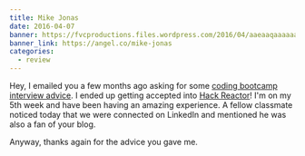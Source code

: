 ```yaml
---
title: Mike Jonas
date: 2016-04-07
banner: https://fvcproductions.files.wordpress.com/2016/04/aaeaaqaaaaaaaayuaaaajdc2zjc0ymuwltk3mditndy0ny1imzflltzhytmynjvmymixyq.jpg
banner_link: https://angel.co/mike-jonas
categories:
  - review
---
```


Hey, I emailed you a few months ago asking for some [coding bootcamp interview advice](//fvcproductions.com/2016/03/31/all-the-bootcamp-things/). I ended up getting accepted into [Hack Reactor](//hackreactor.com/)! I'm on my 5th week and have been having an amazing experience. A fellow classmate noticed today that we were connected on LinkedIn and mentioned he was also a fan of your blog.

Anyway, thanks again for the advice you gave me.
